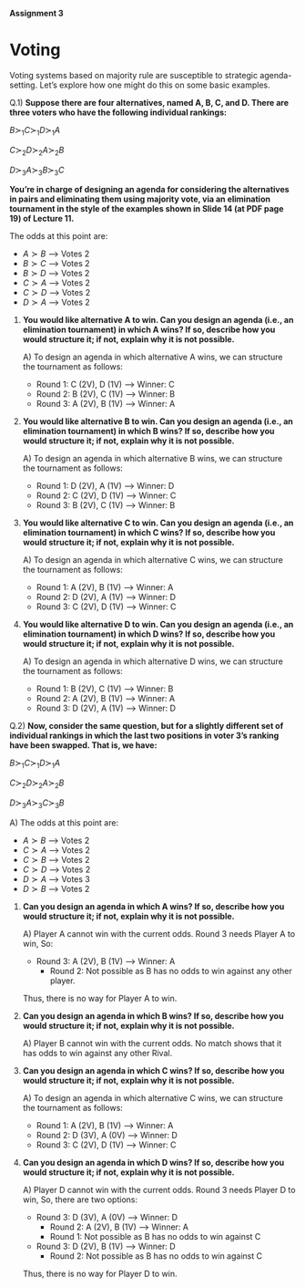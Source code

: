 **Assignment 3**

# Voting
Voting systems based on majority rule are susceptible to strategic agenda-setting. Let’s explore how one might do this on some basic examples.

Q.1) **Suppose there are four alternatives, named A, B, C, and D. There are three voters who have the following individual rankings:**

$B \succ_{1} C \succ_{1} D \succ_{1} A$

$C \succ_{2} D \succ_{2} A \succ_{2} B$

$D \succ_{3} A \succ_{3} B \succ_{3} C$


**You’re in charge of designing an agenda for considering the alternatives in pairs and eliminating them using majority vote, via an elimination tournament in the style of the examples shown in Slide 14 (at PDF page 19) of Lecture 11.**

The odds at this point are:
- $A \succ B$ --> Votes 2
- $B \succ C$ --> Votes 2
- $B \succ D$ --> Votes 2
- $C \succ A$ --> Votes 2
- $C \succ D$ --> Votes 2
- $D \succ A$ --> Votes 2

1. **You would like alternative A to win. Can you design an agenda (i.e., an elimination tournament) in which A wins? If so, describe how you would structure it; if not, explain why it is not possible.**

    A) To design an agenda in which alternative A wins, we can structure the tournament as follows:
    - Round 1: C (2V), D (1V) --> Winner: C
    - Round 2: B (2V), C (1V) --> Winner: B
    - Round 3: A (2V), B (1V) --> Winner: A

2. **You would like alternative B to win. Can you design an agenda (i.e., an elimination tournament) in which B wins? If so, describe how you would structure it; if not, explain why it is not possible.**

    A) To design an agenda in which alternative B wins, we can structure the tournament as follows:
    - Round 1: D (2V), A (1V) --> Winner: D
    - Round 2: C (2V), D (1V) --> Winner: C
    - Round 3: B (2V), C (1V) --> Winner: B

3. **You would like alternative C to win. Can you design an agenda (i.e., an elimination tournament) in which C wins? If so, describe how you would structure it; if not, explain why it is not possible.**

    A) To design an agenda in which alternative C wins, we can structure the tournament as follows:
    - Round 1: A (2V), B (1V) --> Winner: A
    - Round 2: D (2V), A (1V) --> Winner: D
    - Round 3: C (2V), D (1V) --> Winner: C

4. **You would like alternative D to win. Can you design an agenda (i.e., an elimination tournament) in which D wins? If so, describe how you would structure it; if not, explain why it is not possible.**

    A) To design an agenda in which alternative D wins, we can structure the tournament as follows:
    - Round 1: B (2V), C (1V) --> Winner: B
    - Round 2: A (2V), B (1V) --> Winner: A
    - Round 3: D (2V), A (1V) --> Winner: D

Q.2) **Now, consider the same question, but for a slightly different set of individual rankings in which the last two positions in voter 3’s ranking have been swapped. That is, we have:**

$B \succ_{1} C \succ_{1} D \succ_{1} A$

$C \succ_{2} D \succ_{2} A \succ_{2} B$

$D \succ_{3} A \succ_{3} C \succ_{3} B$



A) The odds at this point are:
- $A \succ B$ --> Votes 2
- $C \succ A$ --> Votes 2
- $C \succ B$ --> Votes 2
- $C \succ D$ --> Votes 2
- $D \succ A$ --> Votes 3
- $D \succ B$ --> Votes 2


1. **Can you design an agenda in which A wins? If so, describe how you would structure it; if not, explain why it is not possible.**

    A) Player A cannot win with the current odds. Round 3 needs Player A to win, So:
    - Round 3: A (2V), B (1V) --> Winner: A
        - Round 2: Not possible as B has no odds to win against any other player.
        
    Thus, there is no way for Player A to win.

2. **Can you design an agenda in which B wins? If so, describe how you would structure it; if not, explain why it is not possible.**

    A) Player B cannot win with the current odds. No match shows that it has odds to win against any other Rival.

3. **Can you design an agenda in which C wins? If so, describe how you would structure it; if not, explain why it is not possible.**

    A) To design an agenda in which alternative C wins, we can structure the tournament as follows:
    - Round 1: A (2V), B (1V) --> Winner: A
    - Round 2: D (3V), A (0V) --> Winner: D
    - Round 3: C (2V), D (1V) --> Winner: C
    
4. **Can you design an agenda in which D wins? If so, describe how you would structure it; if not, explain why it is not possible.**

    A) Player D cannot win with the current odds. Round 3 needs Player D to win, So, there are two options:
    - Round 3: D (3V), A (0V) --> Winner: D
        - Round 2: A (2V), B (1V) --> Winner: A
        - Round 1: Not possible as B has no odds to win against C
    - Round 3: D (2V), B (1V) --> Winner: D
        - Round 2: Not possible as B has no odds to win against C
        
    Thus, there is no way for Player D to win.